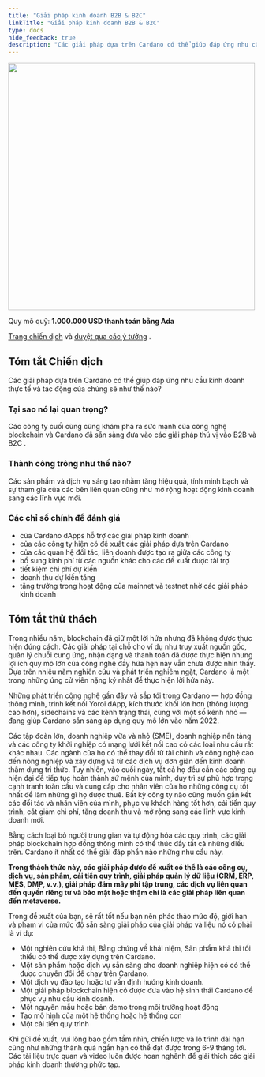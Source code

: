 ```yaml
---
title: "Giải pháp kinh doanh B2B & B2C"
linkTitle: "Giải pháp kinh doanh B2B & B2C"
type: docs
hide_feedback: true
description: "Các giải pháp dựa trên Cardano có thể giúp đáp ứng nhu cầu kinh doanh thực tế như thế nào và tác động của chúng sẽ như thế nào?"
---
```


<img src="https://cardano.ideascale.com/community-library/accounts/93/936143/Public/13-Business-Solutions-B2B--B2C-7b4b0f.png" style="width:500px;height500px">

Quy mô quỹ: **1.000.000 USD thanh toán bằng Ada**

[Trang chiến dịch](https://cardano.ideascale.com/c/idea/382660) và [duyệt qua các ý tưởng](https://cardano.ideascale.com/c/campaigns/26445/stage/all/ideas/unspecified) .

## Tóm tắt Chiến dịch

Các giải pháp dựa trên Cardano có thể giúp đáp ứng nhu cầu kinh doanh thực tế và tác động của chúng sẽ như thế nào?

### Tại sao nó lại quan trọng?

Các công ty cuối cùng cũng khám phá ra sức mạnh của công nghệ blockchain và Cardano đã sẵn sàng đưa vào các giải pháp thú vị vào B2B và B2C .

### Thành công trông như thế nào?

Các sản phẩm và dịch vụ sáng tạo nhằm tăng hiệu quả, tính minh bạch và sự tham gia của các bên liên quan cũng như mở rộng hoạt động kinh doanh sang các lĩnh vực mới.

### Các chỉ số chính để đánh giá

- của Cardano dApps hỗ trợ các giải pháp kinh doanh
- của các công ty hiện có đề xuất các giải pháp dựa trên Cardano
- của các quan hệ đối tác, liên doanh được tạo ra giữa các công ty
- bổ sung kinh phí từ các nguồn khác cho các đề xuất được tài trợ
- tiết kiệm chi phí dự kiến
- doanh thu dự kiến tăng
- tăng trưởng trong hoạt động của mainnet và testnet nhờ các giải pháp kinh doanh

## Tóm tắt thử thách

Trong nhiều năm, blockchain đã giữ một lời hứa nhưng đã không được thực hiện đúng cách. Các giải pháp tại chỗ cho ví dụ như truy xuất nguồn gốc, quản lý chuỗi cung ứng, nhận dạng và thanh toán đã được thực hiện nhưng lợi ích quy mô lớn của công nghệ đầy hứa hẹn này vẫn chưa được nhìn thấy. Dựa trên nhiều năm nghiên cứu và phát triển nghiêm ngặt, Cardano là một trong những ứng cử viên nặng ký nhất để thực hiện lời hứa này.

Những phát triển công nghệ gần đây và sắp tới trong Cardano — hợp đồng thông minh, trình kết nối Yoroi dApp, kích thước khối lớn hơn (thông lượng cao hơn), sidechains và các kênh trạng thái, cùng với một số kênh nhỏ — đang giúp Cardano sẵn sàng áp dụng quy mô lớn vào năm 2022.

Các tập đoàn lớn, doanh nghiệp vừa và nhỏ (SME), doanh nghiệp nền tảng và các công ty khởi nghiệp có mạng lưới kết nối cao có các loại nhu cầu rất khác nhau. Các ngành của họ có thể thay đổi từ tài chính và công nghệ cao đến nông nghiệp và xây dựng và từ các dịch vụ đơn giản đến kinh doanh thâm dụng tri thức. Tuy nhiên, vào cuối ngày, tất cả họ đều cần các công cụ hiện đại để tiếp tục hoàn thành sứ mệnh của mình, duy trì sự phù hợp trong cạnh tranh toàn cầu và cung cấp cho nhân viên của họ những công cụ tốt nhất để làm những gì họ được thuê. Bất kỳ công ty nào cũng muốn gắn kết các đối tác và nhân viên của mình, phục vụ khách hàng tốt hơn, cải tiến quy trình, cắt giảm chi phí, tăng doanh thu và mở rộng sang các lĩnh vực kinh doanh mới.

Bằng cách loại bỏ người trung gian và tự động hóa các quy trình, các giải pháp blockchain hợp đồng thông minh có thể thúc đẩy tất cả những điều trên. Cardano ít nhất có thể giải đáp phần nào những nhu cầu này.

**Trong thách thức này, các giải pháp được đề xuất có thể là các công cụ, dịch vụ, sản phẩm, cải tiến quy trình, giải pháp quản lý dữ liệu (CRM, ERP, MES, DMP, v.v.), giải pháp đám mây phi tập trung, các dịch vụ liên quan đến quyền riêng tư và bảo mật hoặc thậm chí là các giải pháp liên quan đến metaverse.**

Trong đề xuất của bạn, sẽ rất tốt nếu bạn nên phác thảo mức độ, giới hạn và phạm vi của mức độ sẵn sàng giải pháp của giải pháp và liệu nó có phải là ví dụ:

- Một nghiên cứu khả thi, Bằng chứng về khái niệm, Sản phẩm khả thi tối thiểu có thể được xây dựng trên Cardano.
- Một sản phẩm hoặc dịch vụ sẵn sàng cho doanh nghiệp hiện có có thể được chuyển đổi để chạy trên Cardano.
- Một dịch vụ đào tạo hoặc tư vấn định hướng kinh doanh.
- Một giải pháp blockchain hiện có được đưa vào hệ sinh thái Cardano để phục vụ nhu cầu kinh doanh.
- Một nguyên mẫu hoặc bản demo trong môi trường hoạt động
- Tạo mô hình của một hệ thống hoặc hệ thống con
- Một cải tiến quy trình

Khi gửi đề xuất, vui lòng bao gồm tầm nhìn, chiến lược và lộ trình dài hạn cũng như những thành quả ngắn hạn có thể đạt được trong 6-9 tháng tới. Các tài liệu trực quan và video luôn được hoan nghênh để giải thích các giải pháp kinh doanh thường phức tạp.
